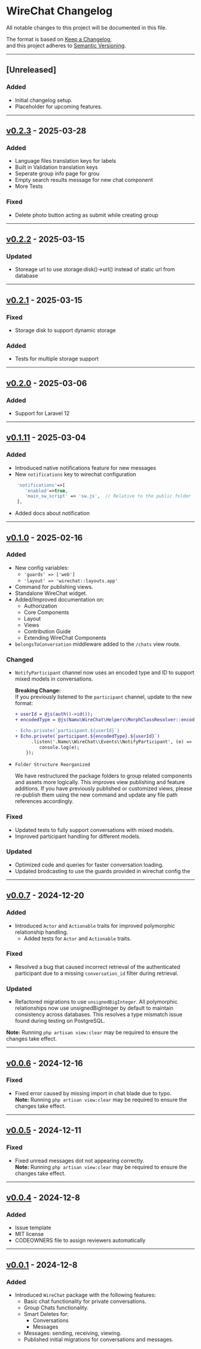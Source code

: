 # WireChat Changelog 

All notable changes to this project will be documented in this file.

The format is based on [Keep a Changelog](https://keepachangelog.com/en/1.0.0/),  
and this project adheres to [Semantic Versioning](https://semver.org/spec/v2.0.0.html).

---


## [Unreleased]  
### Added  
- Initial changelog setup.  
- Placeholder for upcoming features.

---


##  [v0.2.3](https://github.com/namumakwembo/wirechat/releases/tag/0.2.3) - 2025-03-28 
### Added  
- Language files translation keys for labels
- Built in Validation translation keys 
- Seperate group info page for grou
- Empty search results message for new chat component
- More Tests
### Fixed
- Delete photo button acting as submit while creating group

---


## [v0.2.2](https://github.com/namumakwembo/wirechat/releases/tag/0.2.2) - 2025-03-15
### Updated  
- Storeage url to use storage:disk()->url() instead of static url from database

---

## [v0.2.1](https://github.com/namumakwembo/wirechat/releases/tag/0.2.1) - 2025-03-15
### Fixed  
- Storage disk to support dynamic storage 
### Added 
- Tests for multiple storage support

---

## [v0.2.0](https://github.com/namumakwembo/wirechat/releases/tag/0.2.0) - 2025-03-06
### Added  
- Support for Laravel 12

---


## [v0.1.11](https://github.com/namumakwembo/wirechat/releases/tag/0.1.11) - 2025-03-04
### Added  
- Introduced native notifications feature for new messages
- New `notifications` key to wirechat configuration
 ```php
     'notifications'=>[
        'enabled'=>true,
        'main_sw_script' => 'sw.js',  // Relative to the public folder
     ],
```
- Added docs about notification

---


## [v0.1.0](https://github.com/namumakwembo/wirechat/releases/tag/0.1.0) - 2025-02-16

### Added
- New config variables:
  - `'guards' => ['web']`
  - `'layout' => 'wirechat::layouts.app'`
- Command for publishing views.
- Standalone WireChat widget.
- Added/Improved documentation on:
  - Authorization
  - Core Components
  - Layout
  - Views
  - Contribution Guide
  - Extending WireChat Components
- `belongsToConversation` middleware added to the `/chats` view route.

### Changed
- `NotifyParticipant` channel now uses an encoded type and ID to support mixed models in conversations.

  **Breaking Change:**  
  If you previously listened to the `participant` channel, update to the new format:

  ```diff
  + userId = @js(auth()->id());
  + encodedType = @js(Namu\WireChat\Helpers\MorphClassResolver::encode(auth()->user()->getMorphClass()));

  - Echo.private(`participant.${userId}`)
  + Echo.private(`participant.${encodedType}.${userId}`)
        .listen('.Namu\\WireChat\\Events\\NotifyParticipant', (e) => {
           console.log(e);
      });
  ```

- `Folder Structure Reorganized `

  We have restructured the package folders to group related components and assets more logically. This improves view publishing and feature additions. If you have previously published or customized views, please re-publish them using the new command and update any file path references accordingly.


### Fixed  
- Updated tests to fully support conversations with mixed models.  
- Improved participant handling for different models.  

### Updated  
- Optimized code and queries for faster conversation loading.  
- Updated brodcasting to use the guards provided in wirechat config the 

---

## [v0.0.7](https://github.com/namumakwembo/wirechat/releases/tag/0.0.7) - 2024-12-20  
### Added  
- Introduced `Actor` and `Actionable` traits for improved polymorphic relationship handling.  
  - Added tests for `Actor` and `Actionable` traits.

### Fixed  
- Resolved a bug that caused incorrect retrieval of the authenticated participant due to a missing `conversation_id` filter during retrieval.

### Updated  
- Refactored migrations to use `unsignedBigInteger`. All polymorphic relationships now use unsignedBigInteger by default to maintain consistency across databases. This resolves a type mismatch issue found during testing on PostgreSQL.

**Note:** Running `php artisan view:clear` may be required to ensure the changes take effect.

---

## [v0.0.6](https://github.com/namumakwembo/wirechat/releases/tag/0.0.6) - 2024-12-16  
### Fixed  
- Fixed error caused by missing import in chat blade due to typo.  
  **Note:** Running `php artisan view:clear` may be required to ensure the changes take effect.

---

## [v0.0.5](https://github.com/namumakwembo/wirechat/releases/tag/0.0.5) - 2024-12-11  
### Fixed  
- Fixed unread messages dot not appearing correctly.  
  **Note:** Running `php artisan view:clear` may be required to ensure the changes take effect.

---

## [v0.0.4](https://github.com/namumakwembo/wirechat/releases/tag/0.0.4) - 2024-12-8  
### Added  
- Issue template  
- MIT license  
- CODEOWNERS file to assign reviewers automatically

---

## [v0.0.1](https://github.com/namumakwembo/wirechat/releases/tag/0.0.1) - 2024-12-8  
### Added  
- Introduced `WireChat` package with the following features:  
  - Basic chat functionality for private conversations.  
  - Group Chats functionality.  
  - Smart Deletes for:
    * Conversations  
    * Messages  
  - Messages: sending, receiving, viewing.  
  - Published initial migrations for conversations and messages.  